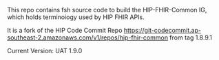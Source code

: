 This repo contains fsh source code to build the HIP-FHIR-Common IG, which holds terminoiogy used by HIP FHIR APIs. 

It is a fork of the HIP Code Commit Repo  https://git-codecommit.ap-southeast-2.amazonaws.com/v1/repos/hip-fhir-common from tag 1.8.9.1
  
Current Version:
UAT 1.9.0
